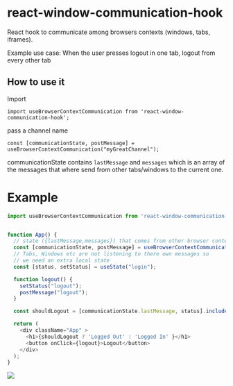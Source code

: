 # react-window-communication-hook

React hook to communicate among browsers contexts (windows, tabs, iframes).

Example use case: When the user presses logout in one tab, logout from every other tab


## How to use it

Import

```
import useBrowserContextCommunication from 'react-window-communication-hook';
```

pass a channel name

```
const [communicationState, postMessage] = useBrowserContextCommunication("myGreatChannel");
```

communicationState contains `lastMessage` and `messages` which is an array of the messages that where send from other tabs/windows to the current one.


# Example

```js
import useBrowserContextCommunication from 'react-window-communication-hook';


function App() {
  // state ({lastMessage,messages}) that comes from other browser context
  const [communicationState, postMessage] = useBrowserContextCommunication("channel");
  // Tabs, Windows etc are not listening to there own messages so
  // we need an extra local state
  const [status, setStatus] = useState("login");

  function logout() {
    setStatus("logout");
    postMessage("logout");
  }

  const shouldLogout = [communicationState.lastMessage, status].includes('logout');

  return (
    <div className="App" >
      <h1>{shouldLogout ? 'Logged Out' : 'Logged In' }</h1>
      <button onClick={logout}>Logout</button>
    </div>
  );
}
```

<img src="https://github.com/AvraamMavridis/react-window-communication-hook/blob/master/demo_gif.gif" />
